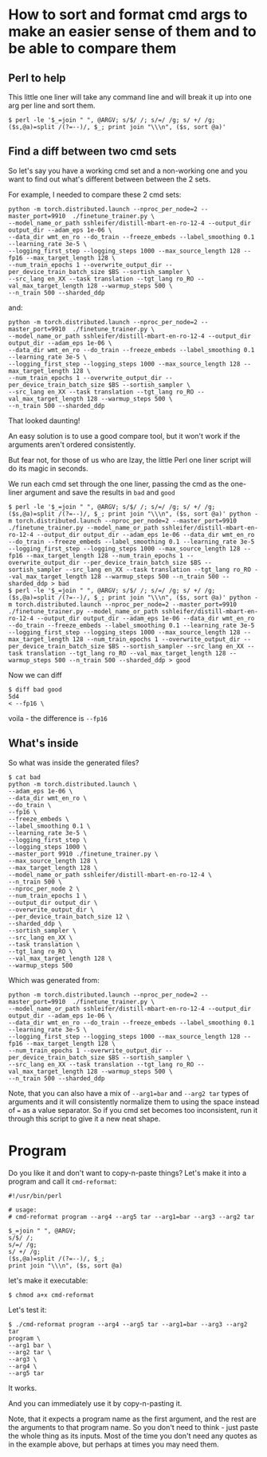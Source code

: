 # How to sort and format cmd args to make an easier sense of them and to be able to compare them

## Perl to help

This little one liner will take any command line and will break it up into one arg per line and sort them.

```
$ perl -le '$_=join " ", @ARGV; s/$/ /; s/=/ /g; s/ +/ /g; ($s,@a)=split /(?=--)/, $_; print join "\\\n", ($s, sort @a)'
```

## Find a diff between two cmd sets

So let's say you have a working cmd set and a non-working one and you want to find out what's different between between the 2 sets. 

For example, I needed to compare these 2 cmd sets:
```
python -m torch.distributed.launch --nproc_per_node=2 --master_port=9910  ./finetune_trainer.py \
--model_name_or_path sshleifer/distill-mbart-en-ro-12-4 --output_dir output_dir --adam_eps 1e-06 \
--data_dir wmt_en_ro --do_train --freeze_embeds --label_smoothing 0.1 --learning_rate 3e-5 \
--logging_first_step --logging_steps 1000 --max_source_length 128 --fp16 --max_target_length 128 \
--num_train_epochs 1 --overwrite_output_dir --per_device_train_batch_size $BS --sortish_sampler \
--src_lang en_XX --task translation --tgt_lang ro_RO --val_max_target_length 128 --warmup_steps 500 \
--n_train 500 --sharded_ddp 
```
and:
```
python -m torch.distributed.launch --nproc_per_node=2 --master_port=9910  ./finetune_trainer.py \
--model_name_or_path sshleifer/distill-mbart-en-ro-12-4 --output_dir output_dir --adam_eps 1e-06 \
--data_dir wmt_en_ro --do_train --freeze_embeds --label_smoothing 0.1 --learning_rate 3e-5 \
--logging_first_step --logging_steps 1000 --max_source_length 128 --max_target_length 128 \
--num_train_epochs 1 --overwrite_output_dir --per_device_train_batch_size $BS --sortish_sampler \
--src_lang en_XX --task translation --tgt_lang ro_RO --val_max_target_length 128 --warmup_steps 500 \
--n_train 500 --sharded_ddp
```
That looked daunting!

An easy solution is to use a good compare tool, but it won't work if the arguments aren't ordered consistently.

But fear not, for those of us who are lzay, the little Perl one liner script will do its magic in seconds.

We run each cmd set through the one liner, passing the cmd as the one-liner argument and save the results in `bad` and `good`
```
$ perl -le '$_=join " ", @ARGV; s/$/ /; s/=/ /g; s/ +/ /g; ($s,@a)=split /(?=--)/, $_; print join "\\\n", ($s, sort @a)' python -m torch.distributed.launch --nproc_per_node=2 --master_port=9910  ./finetune_trainer.py --model_name_or_path sshleifer/distill-mbart-en-ro-12-4 --output_dir output_dir --adam_eps 1e-06 --data_dir wmt_en_ro --do_train --freeze_embeds --label_smoothing 0.1 --learning_rate 3e-5 --logging_first_step --logging_steps 1000 --max_source_length 128 --fp16 --max_target_length 128 --num_train_epochs 1 --overwrite_output_dir --per_device_train_batch_size $BS --sortish_sampler --src_lang en_XX --task translation --tgt_lang ro_RO --val_max_target_length 128 --warmup_steps 500 --n_train 500 --sharded_ddp > bad
$ perl -le '$_=join " ", @ARGV; s/$/ /; s/=/ /g; s/ +/ /g; ($s,@a)=split /(?=--)/, $_; print join "\\\n", ($s, sort @a)' python -m torch.distributed.launch --nproc_per_node=2 --master_port=9910  ./finetune_trainer.py --model_name_or_path sshleifer/distill-mbart-en-ro-12-4 --output_dir output_dir --adam_eps 1e-06 --data_dir wmt_en_ro --do_train --freeze_embeds --label_smoothing 0.1 --learning_rate 3e-5 --logging_first_step --logging_steps 1000 --max_source_length 128 --max_target_length 128 --num_train_epochs 1 --overwrite_output_dir --per_device_train_batch_size $BS --sortish_sampler --src_lang en_XX --task translation --tgt_lang ro_RO --val_max_target_length 128 --warmup_steps 500 --n_train 500 --sharded_ddp > good
```

Now we can diff
```
$ diff bad good
5d4
< --fp16 \
```

voila - the difference is `--fp16`

## What's inside

So what was inside the generated files?

```
$ cat bad
python -m torch.distributed.launch \
--adam_eps 1e-06 \
--data_dir wmt_en_ro \
--do_train \
--fp16 \
--freeze_embeds \
--label_smoothing 0.1 \
--learning_rate 3e-5 \
--logging_first_step \
--logging_steps 1000 \
--master_port 9910 ./finetune_trainer.py \
--max_source_length 128 \
--max_target_length 128 \
--model_name_or_path sshleifer/distill-mbart-en-ro-12-4 \
--n_train 500 \
--nproc_per_node 2 \
--num_train_epochs 1 \
--output_dir output_dir \
--overwrite_output_dir \
--per_device_train_batch_size 12 \
--sharded_ddp \
--sortish_sampler \
--src_lang en_XX \
--task translation \
--tgt_lang ro_RO \
--val_max_target_length 128 \
--warmup_steps 500
```

Which was generated from:
```
python -m torch.distributed.launch --nproc_per_node=2 --master_port=9910  ./finetune_trainer.py \
--model_name_or_path sshleifer/distill-mbart-en-ro-12-4 --output_dir output_dir --adam_eps 1e-06 \
--data_dir wmt_en_ro --do_train --freeze_embeds --label_smoothing 0.1 --learning_rate 3e-5 \
--logging_first_step --logging_steps 1000 --max_source_length 128 --fp16 --max_target_length 128 \
--num_train_epochs 1 --overwrite_output_dir --per_device_train_batch_size $BS --sortish_sampler \
--src_lang en_XX --task translation --tgt_lang ro_RO --val_max_target_length 128 --warmup_steps 500 \
--n_train 500 --sharded_ddp 
```

Note, that you can also have a mix of `--arg1=bar` and `--arg2 tar` types of arguments and it will consistently normalize them to using the space instead of `=` as a value separator. So if you cmd set becomes too inconsistent, run it through this script to give it a new neat shape.

# Program

Do you like it and don't want to copy-n-paste things? Let's make it into a program and call it `cmd-reformat`:

```
#!/usr/bin/perl

# usage: 
# cmd-reformat program --arg4 --arg5 tar --arg1=bar --arg3 --arg2 tar

$_=join " ", @ARGV; 
s/$/ /; 
s/=/ /g; 
s/ +/ /g; 
($s,@a)=split /(?=--)/, $_; 
print join "\\\n", ($s, sort @a)
```
let's make it executable:
```
$ chmod a+x cmd-reformat
```
Let's test it:
```
$ ./cmd-reformat program --arg4 --arg5 tar --arg1=bar --arg3 --arg2 tar
program \
--arg1 bar \
--arg2 tar \
--arg3 \
--arg4 \
--arg5 tar
```
It works.

And you can immediately use it by copy-n-pasting it.

Note, that it expects a program name as the first argument, and the rest are the arguments to that program name. So you don't need to think - just paste the whole thing as its inputs. Most of the time you don't need any quotes as in the example above, but perhaps at times you may need them.


